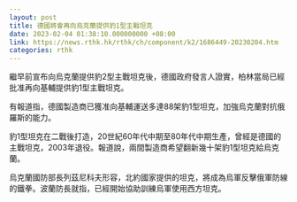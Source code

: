 ```yaml
---
layout: post
title: 德國將會再向烏克蘭提供豹1型主戰坦克
date: 2023-02-04 01:38:10.000000000 +08:00
link: https://news.rthk.hk/rthk/ch/component/k2/1686449-20230204.htm
categories: rthk
---
```


繼早前宣布向烏克蘭提供豹2型主戰坦克後，德國政府發言人證實，柏林當局已經批准再向基輔提供豹1型主戰坦克。

有報道指，德國製造商已獲准向基輔運送多達88架豹1型坦克，加強烏克蘭對抗俄羅斯的能力。 

豹1型坦克在二戰後打造，20世紀60年代中期至80年代中期生產，曾經是德國的主戰坦克，2003年退役。報道說，兩間製造商希望翻新幾十架豹1型坦克給烏克蘭。

烏克蘭國防部長列茲尼科夫形容，北約國家提供的坦克，將成為烏軍反擊俄軍防線的鐵拳。波蘭防長就指，已經開始協助訓練烏軍使用西方坦克。
